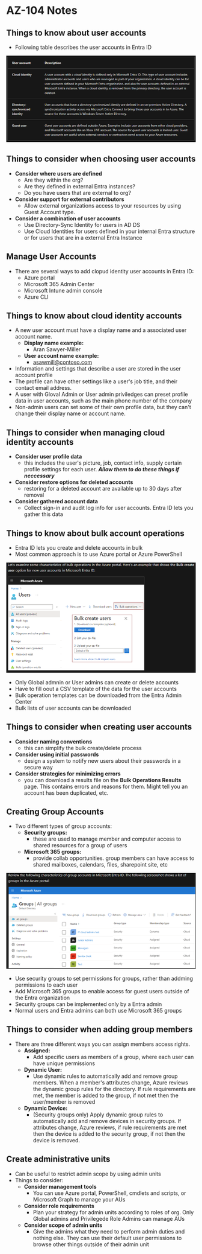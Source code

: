 # AZ-104 Notes
## Things to know about user accounts
- Following table describes the user accounts in Entra ID


![Screenshot 2024-03-23 093411.png](../_resources/Screenshot%202024-03-23%20093411.png)

## Things to consider when choosing user accounts
- **Consider where users are defined**
	- Are they within the org?
	- Are they defined in external Entra instances?
	- Do you have users that are external to org?
- **Consider support for external contributors**
	- Allow external organizations access to your resources by using Guest Account type.
- **Consider a combination of user accounts**
	- Use Directory-Sync Identity for users in AD DS
	- Use Cloud Identities for users defined in your internal Entra structure or for users that are in a external Entra Instance 
		<br/>
## Manage User Accounts
- There are several ways to add clopud identity user accounts in Entra ID:
	- Azure portal
	- Microsoft 365 Admin Center
	- Microsoft Intune admin console
	- Azure CLI
		<br/>
## Things to know about cloud identity accounts
- A new user account must have a display name and a associated user account name.
	- **Display name example:**
		- Aran Sawyer-Miller
	- **User account name example:**
		- asawmill@contoso.com
- Information and settings that describe a user are stored in the user account profile
- The profile can have other settings like a user's job title, and their contact email address.
- A user with Gloval Admin or User admin priviledges can preset profile data in user accounts, such as the main phone number of the company
- Non-admin users can set some of their own profile data, but they can't change their display name or account name.
	<br/>
## Things to consider when managing cloud identity accounts
- **Consider user profile data**
	- this includes the user's picture, job, contact info, supply certain profile settings for each user. ***Allow them to do these things if neccessary***
- **Consider restore options for deleted accounts**
	- restoring for a deleted account are available up to 30 days after removal
- **Consider gathered account data**
	- Collect sign-in and audit log info for user accounts. Entra ID lets you gather this data
		<br/>
## Things to know about bulk account operations
- Entra ID lets you create and delete accounts in bulk
- Most common approach is to use Azure portal or Azure PowerShell


![Screenshot 2024-03-23 095505.png](../_resources/Screenshot%202024-03-23%20095505.png)

- Only Global admnin or User admins can create or delete accounts 
- Have to fill oout a CSV template of the data for the user accounts
- Bulk operation templates can be downloaded from the Entra Admin Center
- Bulk lists of user accounts can be downloaded
	<br/>
## Things to consider when creating user accounts
- **Consider naming conventions**
	- this can simplify the bulk create/delete process
- **Consider using initial passwords**
	- design a system to notify new users about their passwords in a secure way
- **Consider strategies for minimizing errors**
	- you can download a results file on the **Bulk Operations Results** page. This contains errors and reasons for them. Might tell you an account has been duplicated, etc.
		<br/>
## Creating Group Accounts
- Two different types of group accounts:
	- **Security groups:**
		- these are used to manage member and computer access to shared resources for a group of users
	- **Microsoft 365 groups:**
		- provide collab opportunities. group members can have access to shared mailboxes, calendars, files, sharepoint site, etc


![Screenshot 2024-03-23 101612.png](../_resources/Screenshot%202024-03-23%20101612.png)

- Use security groups to set permissions for groups, rather than addming permissions to each user
- Add Microsoft 365 groups to enable access for guest users outside of the Entra organization
- Security groups can be implemented only by a Entra admin
- Normal users and Entra admins can both use Microsoft 365 groups
	<br/>
## Things to consider when adding group members
- There are three different ways you can assign members access rights.
	- **Assigned:**
		- Add specific users as members of a group, where each user can have unique permissions
	- **Dynamic User:**
		- Use dynamic rules to automatically add and remove group members. When a member's attributes change, Azure reviews the dynamic group rules for the directory. If rule requirements are met, the member is added to the group, if not met then the user/member is removed
	- **Dynamic Device:**
		- (Security groups only) Apply dynamic group rules to automatically add and remove devices in security groups. If attributes change, Azure reviews, if rule requirements are met then the device is added to the security group, if not then the device is removed.
			<br/>
## Create administrative units
- Can be useful to restrict admin scope by using admin units 
- Things to consider:
	- **Consider management tools**
		- You can use Azure portal, PowerShell, cmdlets and scripts, or Microsoft Graph to manage your AUs
	- **Consider role requirements**
		- Plan your strategy for admin units according to roles of org. Only Global admins and Privilegede Role Admins can manage AUs
	- **Consider scope of admin units**
		- Give the admins what they need to perform admin duties and nothing else. They can use their default user permissions to browse other things outside of their admin unit
